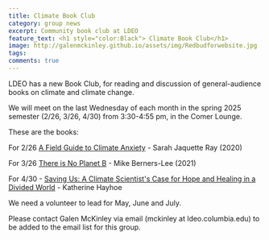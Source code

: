 ```yaml
---
title: Climate Book Club
category: group news
excerpt: Community book club at LDEO
feature_text: <h1 style="color:Black"> Climate Book Club</h1>
image: http://galenmckinley.github.io/assets/img/Redbudforwebsite.jpg
tags: 
comments: true
---
```


LDEO has a new Book Club, for reading and discussion of general-audience books on climate and climate change. 

We will meet on the last Wednesday of each month in the spring 2025 semester (2/26, 3/26, 4/30) from 3:30-4:55 pm, in the Comer Lounge.

These are the books:  

For 2/26 [A Field Guide to Climate Anxiety](https://www.amazon.com/Field-Guide-Climate-Anxiety-Warming/dp/0520343301/ref=asc_df_0520343301?mcid=4ca34c53429f37dca1b341dc0221586e&hvocijid=6948434738499552741-0520343301-&hvexpln=73&tag=hyprod-20&linkCode=df0&hvadid=721245378154&hvpos=&hvnetw=g&hvrand=6948434738499552741&hvpone=&hvptwo=&hvqmt=&hvdev=c&hvdvcmdl=&hvlocint=&hvlocphy=9004250&hvtargid=pla-2281435178058&psc=1) - Sarah Jaquette Ray (2020)

For 3/26 [There is No Planet B](https://www.amazon.com/There-No-Planet-Handbook-Updated/dp/110882157X/ref=sr_1_1?crid=2HTRFPDCMST59&dib=eyJ2IjoiMSJ9.WXInxUdIXc_9riwcNOpVgYr64BbSOTEy1aDc0kE3tFb-2BfmqSMNtZVvTsbdN4L1ufFr5mz33DBulibNj6f6wc6ZqcwaUUZxGDG8ls-IXK85MyWkG59508KrRH3St5tsp3DEuMkYjWDiD1_wutEQLK_Iz76TgCN80EQQhm8NOrdIi55HHb4GLIBBrzd8ZWWNilUqdV0oxboCS2k-Xzn5j53HU3VKK__DGeCb9CY4lyQ.Q70QVv0mAlfCylUFZXR3lq-aa1pCrM99F5Z4AYsz8zU&dib_tag=se&keywords=There+is+no+planet+B&qid=1738012548&s=books&sprefix=there+is+no+planet+b,stripbooks,78&sr=1-1) - Mike Berners-Lee (2021)

For 4/30 - [Saving Us: A Climate Scientist's Case for Hope and Healing in a Divided World](https://www.simonandschuster.com/books/Saving-Us/Katharine-Hayhoe/9781982143848) - Katherine Hayhoe

We need a volunteer to lead for May, June and July. 
 
Please contact Galen McKinley via email (mckinley at ldeo.columbia.edu) to be added to the email list for this group. 